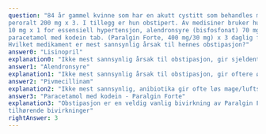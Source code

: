 ```yaml
---
question: "84 år gammel kvinne som har en akutt cystitt som behandles med pivmecillinam (amidinopenicillin)
peroralt 200 mg x 3. I tillegg er hun obstipert. Av medisiner bruker hun: lisinopril tab. (ACE hemmer)
10 mg x 1 for essensiell hypertensjon, alendronsyre (bisfosfonat) 70 mg/uke for osteoporose, og
paracetamol med kodein tab. (Paralgin Forte, 400 mg/30 mg) x 3 daglig for kroniske ryggsmerter.
Hvilket medikament er mest sannsynlig årsak til hennes obstipasjon?"
answer0: "Lisinopril"
explanation0: "Ikke mest sannsynlig årsak til obstipasjon, gir sjeldent obstipasjon"
answer1: "Alendronsyre"
explanation1: "Ikke mest sannsynlig årsak til obstipasjon, gir oftere øsofaguserosjoner / abdominale smerter"
answer2: "Pivmecillinam"
explanation2: "Ikke mest sannsynlig, anibiotika gir ofte løs mage/luftsmerter, men ikke obstipasjon."
answer3: "Paracetamol med kodein - Paralgin Forte"
explanation3: "Obstipasjon er en veldig vanlig bivirkning av Paralgin Forte da kodein omdannes til morfin med
tilhørende bivirkninger"
rightAnswer: 3
---
```



